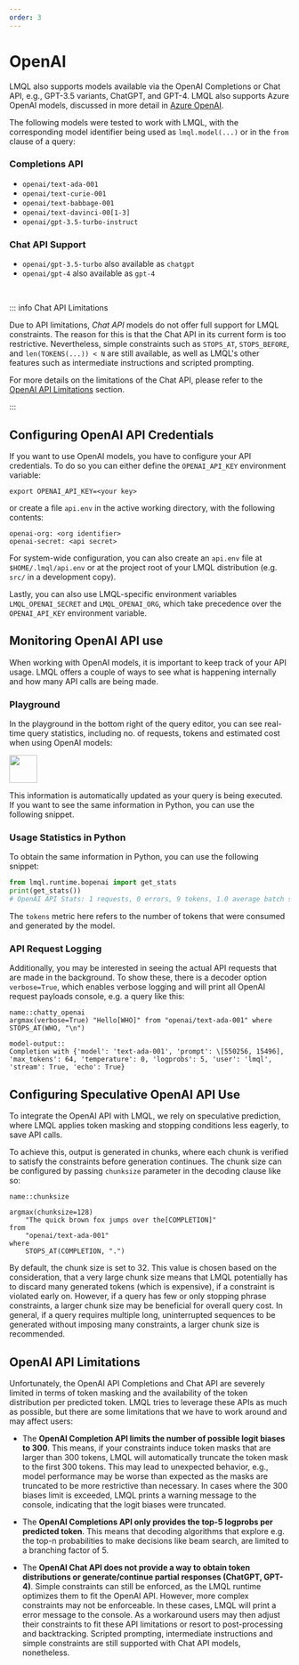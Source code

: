 ```yaml
---
order: 3
---
```

# OpenAI

LMQL also supports models available via the OpenAI Completions or Chat API, e.g., GPT-3.5 variants, ChatGPT, and GPT-4. LMQL also supports Azure OpenAI models, discussed in more detail in [Azure OpenAI](./azure.md).

The following models were tested to work with LMQL, with the corresponding model identifier being used as `lmql.model(...)` or in the `from` clause of a query:

### Completions API

* `openai/text-ada-001`
* `openai/text-curie-001`
* `openai/text-babbage-001`
* `openai/text-davinci-00[1-3]`
* `openai/gpt-3.5-turbo-instruct`

### Chat API Support

* `openai/gpt-3.5-turbo` also available as `chatgpt`
* `openai/gpt-4` also available as `gpt-4`

<br/>

::: info Chat API Limitations

Due to API limitations, *Chat API* models do not offer full support for LMQL constraints. The reason for this is that the Chat API in its current form is too restrictive. Nevertheless, simple constraints such as `STOPS_AT`, `STOPS_BEFORE`, and `len(TOKENS(...)) < N` are still available, as well as LMQL's other features such as intermediate instructions and scripted prompting.

For more details on the limitations of the Chat API, please refer to the [OpenAI API Limitations](#openai-api-limitations) section.

:::

## Configuring OpenAI API Credentials

If you want to use OpenAI models, you have to configure your API credentials. To do so you can either define the `OPENAI_API_KEY` environment variable:

```
export OPENAI_API_KEY=<your key>
```

or create a file `api.env` in the active working directory, with the following contents:

```
openai-org: <org identifier>
openai-secret: <api secret>
```

For system-wide configuration, you can also create an `api.env` file at `$HOME/.lmql/api.env` or at the project root of your LMQL distribution (e.g. `src/` in a development copy).

Lastly, you can also use LMQL-specific environment variables `LMQL_OPENAI_SECRET` and `LMQL_OPENAI_ORG`, which take precedence over the `OPENAI_API_KEY` environment variable.

## Monitoring OpenAI API use

When working with OpenAI models, it is important to keep track of your API usage. LMQL offers a couple of ways to see what is happening internally and how many API calls are being made.

### Playground

In the playground in the bottom right of the query editor, you can see real-time query statistics, including no. of requests, tokens and estimated cost when using OpenAI models:

<img src="https://user-images.githubusercontent.com/17903049/233836413-7e8ac978-4038-4b8e-a690-7090d8695513.png" height="50"/>

This information is automatically updated as your query is being executed. If you want to see the same information in Python, you can use the following snippet.

### Usage Statistics in Python

To obtain the same information in Python, you can use the following snippet:

```python
from lmql.runtime.bopenai import get_stats
print(get_stats())
# OpenAI API Stats: 1 requests, 0 errors, 9 tokens, 1.0 average batch size
```

The `tokens` metric here refers to the number of tokens that were consumed and generated by the model.

### API Request Logging

Additionally, you may be interested in seeing the actual API requests that are made in the background. To show these, there is a decoder option `verbose=True`, which enables verbose logging and will print all OpenAI request payloads console, e.g. a query like this:

```{lmql}
name::chatty_openai
argmax(verbose=True) "Hello[WHO]" from "openai/text-ada-001" where STOPS_AT(WHO, "\n")

model-output::
Completion with {'model': 'text-ada-001', 'prompt': \[550256, 15496], 'max_tokens': 64, 'temperature': 0, 'logprobs': 5, 'user': 'lmql', 'stream': True, 'echo': True}
```

## Configuring Speculative OpenAI API Use

To integrate the OpenAI API with LMQL, we rely on speculative prediction, where LMQL applies token masking and stopping conditions less eagerly, to save API calls. 

To achieve this, output is generated in chunks, where each chunk is verified to satisfy the constraints before generation continues. The chunk size can be configured by passing `chunksize` parameter in the decoding clause like so:

```{lmql}
name::chunksize

argmax(chunksize=128)
    "The quick brown fox jumps over the[COMPLETION]"
from
    "openai/text-ada-001"
where
    STOPS_AT(COMPLETION, ".")
```

By default, the chunk size is set to 32. This value is chosen based on the consideration, that a very large chunk size means that LMQL potentially has to discard many generated tokens (which is expensive), if a constraint is violated early on. However, if a query has few or only stopping phrase constraints, a larger chunk size may be beneficial for overall query cost. In general, if a query requires multiple long, uninterrupted sequences to be generated without imposing many constraints, a larger chunk size is recommended.


## OpenAI API Limitations

Unfortunately, the OpenAI API Completions and Chat API are severely limited in terms of token masking and the availability of the token distribution per predicted token. LMQL tries to leverage these APIs as much as possible, but there are some limitations that we have to work around and may affect users:

* The **OpenAI Completion API limits the number of possible logit biases to 300**. This means, if your constraints induce token masks that are larger than 300 tokens, LMQL will automatically truncate the token mask to the first 300 tokens. This may lead to unexpected behavior, e.g., model performance may be worse than expected as the masks are truncated to be more restrictive than necessary. In cases where the 300 biases limit is exceeded, LMQL prints a warning message to the console, indicating that the logit biases were truncated.

* The **OpenAI Completions API only provides the top-5 logprobs per predicted token**. This means that decoding algorithms that explore e.g. the top-n probabilities to make decisions like beam search, are limited to a branching factor of 5.

* The **OpenAI Chat API does not provide a way to obtain token distributions or generate/continue partial responses (ChatGPT, GPT-4)**. Simple constraints can still be enforced, as the LMQL runtime optimizes them to fit the OpenAI API. However, more complex constraints may not be enforceable. In these cases, LMQL will print a error message to the console. As a workaround users may then adjust their constraints to fit these API limitations or resort to post-processing and backtracking. Scripted prompting, intermediate instructions and simple constraints are still supported with Chat API models, nonetheless.